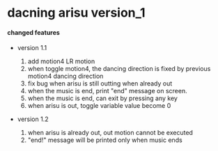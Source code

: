 # dacning arisu version_1
#### changed features
  + version 1.1
    1. add motion4 LR motion 
    2. when toggle motion4, the dancing direction is fixed by previous
       motion4 dancing direction
    3. fix bug when arisu is still outting when already out
    4. when the music is end, print "end" message on screen.
    5. when the music is end, can exit by pressing any key
    6. when arisu is out, toggle variable value become 0

  + version 1.2
    1. when arisu is already out, out motion cannot be executed
    2. "end!" message will be printed only when music ends
